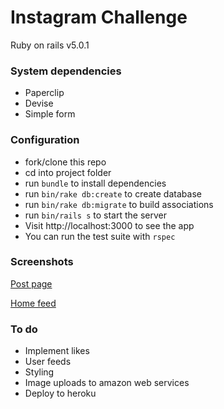 # Instagram Challenge

Ruby on rails v5.0.1

### System dependencies
 - Paperclip
 - Devise
 - Simple form

### Configuration
* fork/clone this repo
* cd into project folder
* run `bundle` to install dependencies
* run `bin/rake db:create` to create database
* run `bin/rake db:migrate` to build associations
* run `bin/rails s` to start the server
* Visit http://localhost:3000 to see the app
* You can run the test suite with `rspec`

### Screenshots
[Post page](http://i.imgur.com/WO5uXtk.png)

[Home feed](http://i.imgur.com/WO5uXtk.png)

### To do
* Implement likes
* User feeds
* Styling
* Image uploads to amazon web services
* Deploy to heroku
